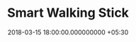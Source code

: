 ---
title: Smart Walking Stick
page_name: sws
category: hardware
short_description: A smart assitive stick for the visually impaired
dest: https://github.com/mukilane/sws
color: blue-A100
tag:
- Hardware
- Raspberry Pi
image: "/assets/projects/calculatorapp.jpg"
languages:
- Python
- Firebase
- Google Cloud Platform
- Google Assistant
description: 'A Smart Assitive Walking Stick

'
features:
- 
- 
date: 2018-03-15 18:00:00.000000000 +05:30
permalink: "/project/sws.html"
layout: project
---